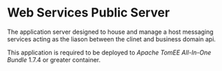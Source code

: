 # Web Services Public Server
The application server designed to house and manage a host messaging services acting as the liason between the clinet and business domain api.

This application is required to be deployed to *Apache TomEE All-In-One Bundle* 1.7.4 or greater container.
